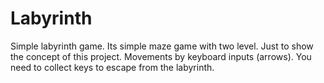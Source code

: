 # Labyrinth
Simple labyrinth game.
Its simple maze game with two level. Just to show the concept of this project.
Movements by keyboard inputs (arrows).
You need to collect keys to escape from the labyrinth.
